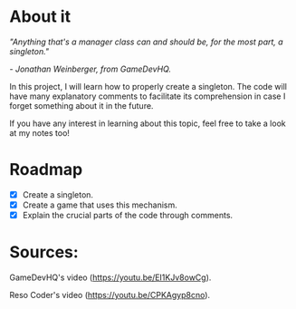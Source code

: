 # About it
_"Anything that's a manager class can and should be, for the most part, a singleton."_

_- Jonathan Weinberger, from GameDevHQ._

In this project, I will learn how to properly create a singleton. The code will have many explanatory comments to facilitate its comprehension in case I forget something about it in the future.
 
If you have any interest in learning about this topic, feel free to take a look at my notes too!

# Roadmap
- [x] Create a singleton.
- [x] Create a game that uses this mechanism.
- [x] Explain the crucial parts of the code through comments.

# Sources:
GameDevHQ's video (https://youtu.be/EI1KJv8owCg).

Reso Coder's video (https://youtu.be/CPKAgyp8cno).
